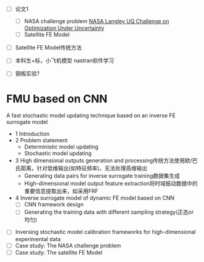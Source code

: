 - [ ] 论文1
  - [ ] NASA challenge problem [NASA Langley UQ Challenge on Optimization Under Uncertainty](https://uqtools.larc.nasa.gov/nasa-uq-challenge-problem-2020/)
  - [ ] Satellite FE Model
- [ ] Satellite FE Model传统方法
- [ ] 本科生+标，小飞机模型 nastran软件学习
- [ ] 钢板实验?


# FMU based on CNN
A fast stochastic model updating technique based on an inverse FE surrogate model

- 1 Introduction
- 2 Problem statement
  - Deterministic model updating
  - Stochastic model updating
- 3 High dimensional outputs generation and processing传统方法使用欧/巴氏距离，针对低维输出(如特征频率)，无法处理高维输出
  - Generating data pairs for inverse surrogate training数据集生成
  - High-dimensional model output feature extraction将时域振动数据中的重要信息提取出来，如采用FRF
- 4 Inverse surrogate model of dynamic FE model based on CNN
  - [ ] CNN framework design
  - [ ] Generating the training data with different sampling strategy(正态or均匀)
- [ ] Inversing stochastic model calibration frameworks for high-dimensional experimental data
- [ ] Case study: The NASA challenge problem 
- [ ] Case study: The satellite FE Model 
